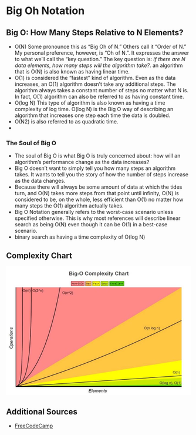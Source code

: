# Big Oh Notation

## Big O: How Many Steps Relative to N Elements?
- O(N) Some pronounce this as “Big Oh of N.” Others call it “Order of N.” My personal preference, however, is “Oh of N.”. It expresses the answer to what we’ll call the “key question.” The key question is: *_if there are N data elements, how many steps will the algorithm take?_*. an algorithm that is O(N) is also known as having linear time.
- O(1) is considered the “fastest” kind of algorithm. Even as the data increases, an O(1) algorithm doesn’t take any additional steps. The algorithm always takes a constant number of steps no matter what N is. In fact, O(1) algorithm can also be referred to as having constant time.
- O(log N) This type of algorithm is also known as having a time complexity of log time. O(log N) is the Big O way of describing an algorithm that increases one step each time the data is doubled.
- O(N2) is also referred to as quadratic time.
- 
### The Soul of Big O
- The soul of Big O is what Big O is truly concerned about: how will an algorithm’s performance change as the data increases?
- Big O doesn’t want to simply tell you how many steps an algorithm takes. It wants to tell you the story of how the number of steps increase as the data changes.
- Because there will always be some amount of data at which the tides turn, and O(N) takes more steps from that point until infinity, O(N) is considered to be, on the whole, less efficient than O(1) no matter how many steps the O(1) algorithm actually takes.
- Big O Notation generally refers to the worst-case scenario unless specified otherwise. This is why most references will describe linear search as being O(N) even though it can be O(1) in a best-case scenario.
- binary search as having a time complexity of O(log N)

## Complexity Chart  
![Big Oh Complexity Chart](./complexity_chart.jpeg)

## Additional Sources
- [FreeCodeCamp](https://www.freecodecamp.org/news/big-o-notation-why-it-matters-and-why-it-doesnt-1674cfa8a23c/)
